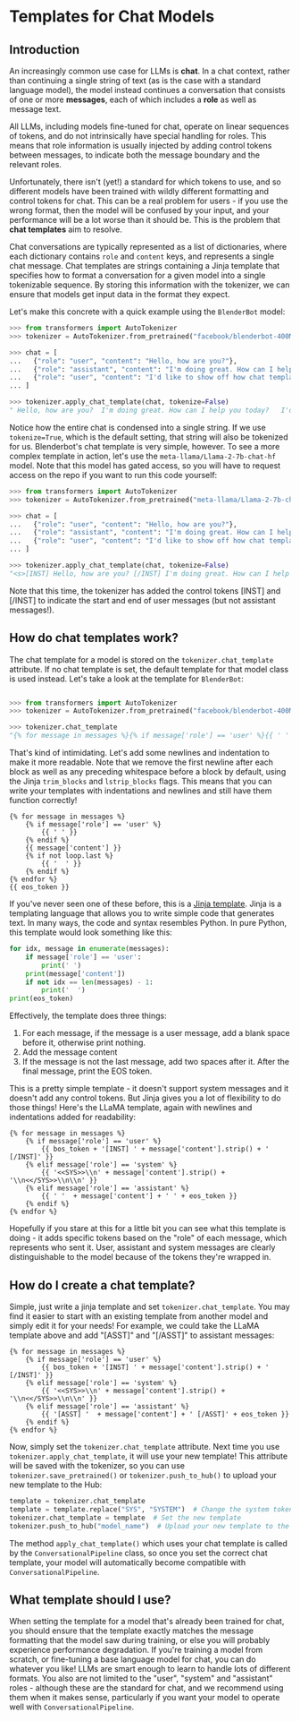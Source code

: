 <!--Copyright 2023 The HuggingFace Team. All rights reserved.

Licensed under the Apache License, Version 2.0 (the "License"); you may not use this file except in compliance with
the License. You may obtain a copy of the License at

http://www.apache.org/licenses/LICENSE-2.0

Unless required by applicable law or agreed to in writing, software distributed under the License is distributed on
an "AS IS" BASIS, WITHOUT WARRANTIES OR CONDITIONS OF ANY KIND, either express or implied. See the License for the
specific language governing permissions and limitations under the License.

⚠️ Note that this file is in Markdown but contain specific syntax for our doc-builder (similar to MDX) that may not be
rendered properly in your Markdown viewer.

-->

# Templates for Chat Models

## Introduction

An increasingly common use case for LLMs is **chat**. In a chat context, rather than continuing a single string
of text (as is the case with a standard language model), the model instead continues a conversation that consists
of one or more **messages**, each of which includes a **role** as well as message text.

All LLMs, including models fine-tuned for chat, operate on linear sequences of tokens, and do not intrinsically
have special handling for roles. This means that role information is usually injected by adding control tokens
between messages, to indicate both the message boundary and the relevant roles.

Unfortunately, there isn't (yet!) a standard for which tokens to use, and so different models have been trained
with wildly different formatting and control tokens for chat. This can be a real problem for users - if you use the
wrong format, then the model will be confused by your input, and your performance will be a lot worse than it should be.
This is the problem that **chat templates** aim to resolve. 

Chat conversations are typically represented as a list of dictionaries, where each dictionary contains `role`
and `content` keys, and represents a single chat message. Chat templates are strings containing a Jinja template that
specifies how to format a conversation for a given model into a single tokenizable sequence. By storing this information
with the tokenizer, we can ensure that models get input data in the format they expect.

Let's make this concrete with a quick example using the `BlenderBot` model:

```python
>>> from transformers import AutoTokenizer
>>> tokenizer = AutoTokenizer.from_pretrained("facebook/blenderbot-400M-distill")

>>> chat = [
...   {"role": "user", "content": "Hello, how are you?"},
...   {"role": "assistant", "content": "I'm doing great. How can I help you today?"},
...   {"role": "user", "content": "I'd like to show off how chat templating works!"},
... ]

>>> tokenizer.apply_chat_template(chat, tokenize=False)
" Hello, how are you?  I'm doing great. How can I help you today?   I'd like to show off how chat templating works!</s>"
```

Notice how the entire chat is condensed into a single string. If we use `tokenize=True`, which is the default setting,
that string will also be tokenized for us. Blenderbot's chat template is very simple, however. To see a more complex
template in action, let's use the `meta-llama/Llama-2-7b-chat-hf` model. Note that this model has gated access, so you
will have to request access on the repo if you want to run this code yourself:

```python
>>> from transformers import AutoTokenizer
>>> tokenizer = AutoTokenizer.from_pretrained("meta-llama/Llama-2-7b-chat-hf")

>>> chat = [
...   {"role": "user", "content": "Hello, how are you?"},
...   {"role": "assistant", "content": "I'm doing great. How can I help you today?"},
...   {"role": "user", "content": "I'd like to show off how chat templating works!"},
... ]

>>> tokenizer.apply_chat_template(chat, tokenize=False)
"<s>[INST] Hello, how are you? [/INST] I'm doing great. How can I help you today? </s><s>[INST] I'd like to show off how chat templating works! [/INST]"
```

Note that this time, the tokenizer has added the control tokens [INST] and [/INST] to indicate the start and end of 
user messages (but not assistant messages!). 

## How do chat templates work?

The chat template for a model is stored on the `tokenizer.chat_template` attribute. If no chat template is set, the
default template for that model class is used instead. Let's take a look at the template for `BlenderBot`:

```python

>>> from transformers import AutoTokenizer
>>> tokenizer = AutoTokenizer.from_pretrained("facebook/blenderbot-400M-distill")

>>> tokenizer.chat_template
"{% for message in messages %}{% if message['role'] == 'user' %}{{ ' ' }}{% endif %}{{ message['content'] }}{% if not loop.last %}{{ '  ' }}{% endif %}{% endfor %}{{ eos_token }}"
```

That's kind of intimidating. Let's add some newlines and indentation to make it more readable. Note that
we remove the first newline after each block as well as any preceding whitespace before a block by default, using the 
Jinja `trim_blocks` and `lstrip_blocks` flags. This means that you can write your templates with indentations and 
newlines and still have them function correctly!

```
{% for message in messages %}
    {% if message['role'] == 'user' %}
        {{ ' ' }}
    {% endif %}
    {{ message['content'] }}
    {% if not loop.last %}
        {{ '  ' }}
    {% endif %}
{% endfor %}
{{ eos_token }}
```

If you've never seen one of these before, this is a [Jinja template](https://jinja.palletsprojects.com/en/3.1.x/templates/).
Jinja is a templating language that allows you to write simple code that generates text. In many ways, the code and
syntax resembles Python. In pure Python, this template would look something like this:

```python
for idx, message in enumerate(messages):
    if message['role'] == 'user':
        print(' ')
    print(message['content'])
    if not idx == len(messages) - 1:
        print('  ')
print(eos_token)
```

Effectively, the template does three things:
1. For each message, if the message is a user message, add a blank space before it, otherwise print nothing.
2. Add the message content
3. If the message is not the last message, add two spaces after it. After the final message, print the EOS token.

This is a pretty simple template - it doesn't support system messages and it doesn't add any control tokens. But
Jinja gives you a lot of flexibility to do those things! Here's the LLaMA template, again with newlines and
indentations added for readability:

```
{% for message in messages %}
    {% if message['role'] == 'user' %}
        {{ bos_token + '[INST] ' + message['content'].strip() + ' [/INST]' }}
    {% elif message['role'] == 'system' %}
        {{ '<<SYS>>\\n' + message['content'].strip() + '\\n<</SYS>>\\n\\n' }}
    {% elif message['role'] == 'assistant' %}
        {{ ' '  + message['content'] + ' ' + eos_token }}
    {% endif %}
{% endfor %}
```

Hopefully if you stare at this for a little bit you can see what this template is doing - it adds specific tokens based
on the "role" of each message, which represents who sent it. User, assistant and system messages are clearly
distinguishable to the model because of the tokens they're wrapped in.

## How do I create a chat template?

Simple, just write a jinja template and set `tokenizer.chat_template`. You may find it easier to start with an 
existing template from another model and simply edit it for your needs! For example, we could take the LLaMA template
above and add "[ASST]" and "[/ASST]" to assistant messages:

```
{% for message in messages %}
    {% if message['role'] == 'user' %}
        {{ bos_token + '[INST] ' + message['content'].strip() + ' [/INST]' }}
    {% elif message['role'] == 'system' %}
        {{ '<<SYS>>\\n' + message['content'].strip() + '\\n<</SYS>>\\n\\n' }}
    {% elif message['role'] == 'assistant' %}
        {{ '[ASST] '  + message['content'] + ' [/ASST]' + eos_token }}
    {% endif %}
{% endfor %}
```

Now, simply set the `tokenizer.chat_template` attribute. Next time you use `tokenizer.apply_chat_template`, it will
use your new template! This attribute will be saved with the tokenizer, so you can use `tokenizer.save_pretrained()` or 
`tokenizer.push_to_hub()` to upload your new template to the Hub:

```python
template = tokenizer.chat_template
template = template.replace("SYS", "SYSTEM")  # Change the system token
tokenizer.chat_template = template  # Set the new template
tokenizer.push_to_hub("model_name")  # Upload your new template to the Hub!
```

The method `apply_chat_template()` which uses your chat template is called by the `ConversationalPipeline` class, so 
once you set the correct chat template, your model will automatically become compatible with `ConversationalPipeline`.

## What template should I use?

When setting the template for a model that's already been trained for chat, you should ensure that the template
exactly matches the message formatting that the model saw during training, or else you will probably experience
performance degradation. If you're training a model from scratch, or fine-tuning a base language model for chat,
you can do whatever you like! LLMs are smart enough to learn to handle lots of different formats. You also are not
limited to the "user", "system" and "assistant" roles - although these are the standard for chat, and we recommend
using them when it makes sense, particularly if you want your model to operate well with `ConversationalPipeline`.
